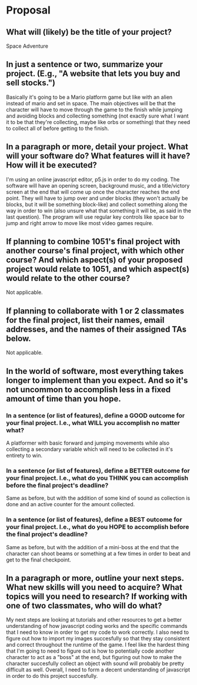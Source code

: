 # Proposal

## What will (likely) be the title of your project?

Space Adventure 

## In just a sentence or two, summarize your project. (E.g., "A website that lets you buy and sell stocks.")

Basically it's going to be a Mario platform game but like with an alien instead of mario and set in space. The main objectives will be that the character will have to move through the game to the finish while jumping and avoiding blocks and collecting something (not exactly sure what I want it to be that they're collecting, maybe like orbs or something) that they need to collect all of before  getting to the finish. 

## In a paragraph or more, detail your project. What will your software do? What features will it have? How will it be executed?

I'm using an online javascript editor, p5.js in order to do my coding. The software will have an opening screen, background music, and a title/victory screen at the end that will come up once the character reaches the end point. They will have to jump over and under blocks (they won't actually be blocks, but it will be something block-like) and collect something along the way in order to win (also unsure what that something it will be, as said in the last question). The program will use regular key controls like space bar to jump and right arrow to move like most video games require. 

## If planning to combine 1051's final project with another course's final project, with which other course? And which aspect(s) of your proposed project would relate to 1051, and which aspect(s) would relate to the other course?

Not applicable.

## If planning to collaborate with 1 or 2 classmates for the final project, list their names, email addresses, and the names of their assigned TAs below.

Not applicable.

## In the world of software, most everything takes longer to implement than you expect. And so it's not uncommon to accomplish less in a fixed amount of time than you hope.

### In a sentence (or list of features), define a GOOD outcome for your final project. I.e., what WILL you accomplish no matter what?

A platformer with basic forward and jumping movements while also collecting a secondary variable which will need to be collected in it's entirety to win. 

### In a sentence (or list of features), define a BETTER outcome for your final project. I.e., what do you THINK you can accomplish before the final project's deadline?

Same as before, but with the addition of some kind of sound as collection is done and an active counter for the amount collected. 

### In a sentence (or list of features), define a BEST outcome for your final project. I.e., what do you HOPE to accomplish before the final project's deadline?

Same as before, but with the addition of a mini-boss at the end that the character can shoot beams or something at a few times in order to beat and get to the final checkpoint. 

## In a paragraph or more, outline your next steps. What new skills will you need to acquire? What topics will you need to research? If working with one of two classmates, who will do what?

My next steps are looking at tutorials and other resources to get a better understanding of how javascript coding works and the specific commands that I need to know in order to get my code to work correctly. I also need to figure out how to import my images succesfully so that they stay consistent and correct throughout the runtime of the game. I feel like the hardest thing that I'm going to need to figure out is how to potentially code another character to act as a "boss" at the end, but figuring out how to make the character succesfully collect an object with sound will probably be pretty difficult as well. Overall, I need to form a decent understanding of javascript in order to do this project succesfully. 
